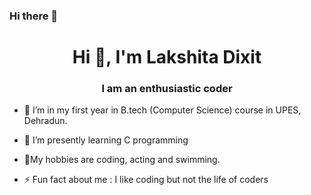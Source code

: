 ### Hi there 👋

<h1 align="center">Hi 👋, I'm Lakshita Dixit</h1>
<h3 align="center">I am an enthusiastic coder</h3>
 
- 🔭 I’m in my first year in B.tech (Computer Science) course in UPES, Dehradun.
- 🌱 I’m presently learning  C programming 
- 💬My hobbies are coding, acting and swimming.
 
- ⚡ Fun fact about me :   I like coding but not the life of coders 
 

